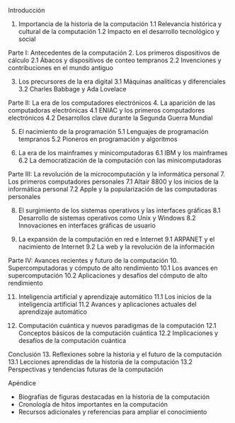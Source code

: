 Introducción
1. Importancia de la historia de la computación
   1.1 Relevancia histórica y cultural de la computación
   1.2 Impacto en el desarrollo tecnológico y social

Parte I: Antecedentes de la computación
2. Los primeros dispositivos de cálculo
   2.1 Ábacos y dispositivos de conteo tempranos
   2.2 Invenciones y contribuciones en el mundo antiguo

3. Los precursores de la era digital
   3.1 Máquinas analíticas y diferenciales
   3.2 Charles Babbage y Ada Lovelace

Parte II: La era de los computadores electrónicos
4. La aparición de las computadoras electrónicas
   4.1 ENIAC y los primeros computadores electrónicos
   4.2 Desarrollos clave durante la Segunda Guerra Mundial

5. El nacimiento de la programación
   5.1 Lenguajes de programación tempranos
   5.2 Pioneros en programación y algoritmos

6. La era de los mainframes y minicomputadoras
   6.1 IBM y los mainframes
   6.2 La democratización de la computación con las minicomputadoras

Parte III: La revolución de la microcomputación y la informática personal
7. Los primeros computadores personales
   7.1 Altair 8800 y los inicios de la informática personal
   7.2 Apple y la popularización de las computadoras personales

8. El surgimiento de los sistemas operativos y las interfaces gráficas
   8.1 Desarrollo de sistemas operativos como Unix y Windows
   8.2 Innovaciones en interfaces gráficas de usuario

9. La expansión de la computación en red e Internet
   9.1 ARPANET y el nacimiento de Internet
   9.2 La web y la revolución de la información

Parte IV: Avances recientes y futuro de la computación
10. Supercomputadoras y cómputo de alto rendimiento
     10.1 Los avances en supercomputación
     10.2 Aplicaciones y desafíos del cómputo de alto rendimiento

11. Inteligencia artificial y aprendizaje automático
     11.1 Los inicios de la inteligencia artificial
     11.2 Avances y aplicaciones actuales del aprendizaje automático

12. Computación cuántica y nuevos paradigmas de la computación
     12.1 Conceptos básicos de la computación cuántica
     12.2 Implicaciones y desafíos de la computación cuántica

Conclusión
13. Reflexiones sobre la historia y el futuro de la computación
     13.1 Lecciones aprendidas de la historia de la computación
     13.2 Perspectivas y tendencias futuras de la computación

Apéndice
   - Biografías de figuras destacadas en la historia de la computación
   - Cronología de hitos importantes en la computación
   - Recursos adicionales y referencias para ampliar el conocimiento
